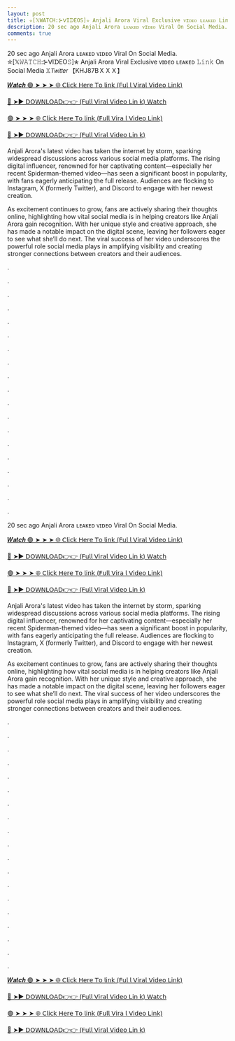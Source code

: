 ```yaml
---
layout: post
title: ✮[𝕏𝚆𝙰𝚃𝙲𝙷:⊱ᐯIᗪEO𝚂]✮ Anjali Arora Viral Exclusive ᴠɪᴅᴇᴏ ʟᴇᴀᴋᴇᴅ 𝙻𝚒𝚗𝚔 On Social Media 𝕏𝘛𝘸𝘪𝘵𝘵𝘦𝘳 【KHJ87B﻿ＸＸＸ】
description: 20 sec ago Anjali Arora ʟᴇᴀᴋᴇᴅ ᴠɪᴅᴇᴏ Viral On Social Media. ✮[𝕏𝚆𝙰𝚃𝙲𝙷:⊱ᐯIᗪEO𝚂]✮ Anjali Arora Viral Exclusive ᴠɪᴅᴇᴏ ʟᴇᴀᴋᴇᴅ 𝙻𝚒𝚗𝚔 On Social Media 𝕏𝘛𝘸𝘪𝘵𝘵𝘦𝘳 【KHJ87B﻿ＸＸＸ】
comments: true
---
```

20 sec ago Anjali Arora ʟᴇᴀᴋᴇᴅ ᴠɪᴅᴇᴏ Viral On Social Media. ✮[𝕏𝚆𝙰𝚃𝙲𝙷:⊱ᐯIᗪEO𝚂]✮ Anjali Arora Viral Exclusive ᴠɪᴅᴇᴏ ʟᴇᴀᴋᴇᴅ 𝙻𝚒𝚗𝚔 On Social Media 𝕏𝘛𝘸𝘪𝘵𝘵𝘦𝘳 【KHJ87B﻿ＸＸＸ】

[𝑾𝒂𝒕𝒄𝒉 🟢 ➤ ➤ ➤ 🌐 𝖢𝗅𝗂𝖼𝗄 𝖧𝖾𝗋𝖾 𝖳𝗈 𝗅𝗂𝗇𝗄 (𝖥𝗎𝗅 𝗅 𝖵𝗂𝗋𝖺𝗅 𝖵𝗂𝖽𝖾𝗈 𝖫𝗂𝗇𝗄)](https://videoleaked.pages.dev/reload.html?vidzm1)

[🔴 ➤► 𝖣𝖮𝖶𝖭𝖫𝖮𝖠𝖣👉👉 (𝖥𝗎𝗅𝗅 𝖵𝗂𝗋𝖺𝗅 𝖵𝗂𝖽𝖾𝗈 𝖫𝗂𝗇 𝗄) 𝖶𝖺𝗍𝖼𝗁](https://videoleaked.pages.dev/reload.html?vidzm2)

[🟢 ➤ ➤ ➤ 🌐 𝖢𝗅𝗂𝖼𝗄 𝖧𝖾𝗋𝖾 𝖳𝗈 𝗅𝗂𝗇𝗄 (𝖥𝗎𝗅𝗅 𝖵𝗂𝗋𝖺 𝗅 𝖵𝗂𝖽𝖾𝗈 𝖫𝗂𝗇𝗄)](https://videoleaked.pages.dev/reload.html?vidzm3)

[🔴 ➤► 𝖣𝖮𝖶𝖭𝖫𝖮𝖠𝖣👉👉 (𝖥𝗎𝗅𝗅 𝖵𝗂𝗋𝖺𝗅 𝖵𝗂𝖽𝖾𝗈 𝖫𝗂𝗇 𝗄)](https://videoleaked.pages.dev/reload.html?vidzm4)

Anjali Arora's latest video has taken the internet by storm, sparking widespread discussions across various social media platforms. The rising digital influencer, renowned for her captivating content—especially her recent Spiderman-themed video—has seen a significant boost in popularity, with fans eagerly anticipating the full release. Audiences are flocking to Instagram, X (formerly Twitter), and Discord to engage with her newest creation.

As excitement continues to grow, fans are actively sharing their thoughts online, highlighting how vital social media is in helping creators like Anjali Arora gain recognition. With her unique style and creative approach, she has made a notable impact on the digital scene, leaving her followers eager to see what she’ll do next. The viral success of her video underscores the powerful role social media plays in amplifying visibility and creating stronger connections between creators and their audiences.

.

.

.

.

.

.

.

.

.

.

.

.

.

.

.

.

.

.

.

20 sec ago Anjali Arora ʟᴇᴀᴋᴇᴅ ᴠɪᴅᴇᴏ Viral On Social Media.

[𝑾𝒂𝒕𝒄𝒉 🟢 ➤ ➤ ➤ 🌐 𝖢𝗅𝗂𝖼𝗄 𝖧𝖾𝗋𝖾 𝖳𝗈 𝗅𝗂𝗇𝗄 (𝖥𝗎𝗅 𝗅 𝖵𝗂𝗋𝖺𝗅 𝖵𝗂𝖽𝖾𝗈 𝖫𝗂𝗇𝗄)](https://videoleaked.pages.dev/reload.html?vidzm1)

[🔴 ➤► 𝖣𝖮𝖶𝖭𝖫𝖮𝖠𝖣👉👉 (𝖥𝗎𝗅𝗅 𝖵𝗂𝗋𝖺𝗅 𝖵𝗂𝖽𝖾𝗈 𝖫𝗂𝗇 𝗄) 𝖶𝖺𝗍𝖼𝗁](https://videoleaked.pages.dev/reload.html?vidzm2)

[🟢 ➤ ➤ ➤ 🌐 𝖢𝗅𝗂𝖼𝗄 𝖧𝖾𝗋𝖾 𝖳𝗈 𝗅𝗂𝗇𝗄 (𝖥𝗎𝗅𝗅 𝖵𝗂𝗋𝖺 𝗅 𝖵𝗂𝖽𝖾𝗈 𝖫𝗂𝗇𝗄)](https://videoleaked.pages.dev/reload.html?vidzm3)

[🔴 ➤► 𝖣𝖮𝖶𝖭𝖫𝖮𝖠𝖣👉👉 (𝖥𝗎𝗅𝗅 𝖵𝗂𝗋𝖺𝗅 𝖵𝗂𝖽𝖾𝗈 𝖫𝗂𝗇 𝗄)](https://videoleaked.pages.dev/reload.html?vidzm4)

Anjali Arora's latest video has taken the internet by storm, sparking widespread discussions across various social media platforms. The rising digital influencer, renowned for her captivating content—especially her recent Spiderman-themed video—has seen a significant boost in popularity, with fans eagerly anticipating the full release. Audiences are flocking to Instagram, X (formerly Twitter), and Discord to engage with her newest creation.

As excitement continues to grow, fans are actively sharing their thoughts online, highlighting how vital social media is in helping creators like Anjali Arora gain recognition. With her unique style and creative approach, she has made a notable impact on the digital scene, leaving her followers eager to see what she’ll do next. The viral success of her video underscores the powerful role social media plays in amplifying visibility and creating stronger connections between creators and their audiences.

.

.

.

.

.

.

.

.

.

.

.

.

.

.

.

.

.

.

.

[𝑾𝒂𝒕𝒄𝒉 🟢 ➤ ➤ ➤ 🌐 𝖢𝗅𝗂𝖼𝗄 𝖧𝖾𝗋𝖾 𝖳𝗈 𝗅𝗂𝗇𝗄 (𝖥𝗎𝗅 𝗅 𝖵𝗂𝗋𝖺𝗅 𝖵𝗂𝖽𝖾𝗈 𝖫𝗂𝗇𝗄)](https://videoleaked.pages.dev/reload.html?vidzm1)

[🔴 ➤► 𝖣𝖮𝖶𝖭𝖫𝖮𝖠𝖣👉👉 (𝖥𝗎𝗅𝗅 𝖵𝗂𝗋𝖺𝗅 𝖵𝗂𝖽𝖾𝗈 𝖫𝗂𝗇 𝗄) 𝖶𝖺𝗍𝖼𝗁](https://videoleaked.pages.dev/reload.html?vidzm2)

[🟢 ➤ ➤ ➤ 🌐 𝖢𝗅𝗂𝖼𝗄 𝖧𝖾𝗋𝖾 𝖳𝗈 𝗅𝗂𝗇𝗄 (𝖥𝗎𝗅𝗅 𝖵𝗂𝗋𝖺 𝗅 𝖵𝗂𝖽𝖾𝗈 𝖫𝗂𝗇𝗄)](https://videoleaked.pages.dev/reload.html?vidzm3)

[🔴 ➤► 𝖣𝖮𝖶𝖭𝖫𝖮𝖠𝖣👉👉 (𝖥𝗎𝗅𝗅 𝖵𝗂𝗋𝖺𝗅 𝖵𝗂𝖽𝖾𝗈 𝖫𝗂𝗇 𝗄)](https://videoleaked.pages.dev/reload.html?vidzm4)
